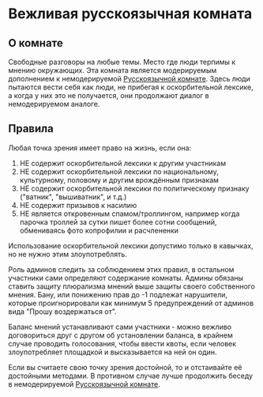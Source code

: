 # Вежливая русскоязычная комната

## О комнате
Свободные разговоры на любые темы. Место где люди терпимы к мнению окружающих.
Эта комната является модерируемым дополнением к немодерируемой [Русскоязычной комнате](https://matrix.to/#/#russian:tchncs.de). Здесь люди пытаются вести себя как люди, не прибегая к оскорбительной лексике, а когда у них это не получается, они продолжают диалог в немодерируемом аналоге.

## Правила
Любая точка зрения имеет право на жизнь, если она:

1. НЕ содержит оскорбительной лексики к другим участникам
2. НЕ содержит оскорбительной лексики по национальному, культурному, половому и другим врождённым признакам
3. НЕ содержит оскорбительной лексики по политическому признаку ("ватник", "вышиватник", и т.д.)
4. НЕ содержит призывов к насилию
5. НЕ является откровенным спамом/троллингом, например когда парочка троллей за сутки пишет более сотни сообщений, обмениваясь фото копрофилии и расчлененки

Использование оскорбительной лексики допустимо только в кавычках, но не нужно этим злоупотреблять.

Роль админов следить за соблюдением этих правил, в остальном участники сами определяют содержание комнаты. Админы обязаны ставить защиту плюрализма мнений выше защиты своего собственного мнения.
Бану, или понижению прав до -1 подлежат нарушители, которые проигнорировали как минимум 5 предупреждений от админов вида "Прошу воздержаться от".

Баланс мнений устанавливают сами участники - можно вежливо договориться друг с другом об установлении баланса, в крайнем случае проводить голосования, чтобы ввести квоты, если человек злоупотребляет площадкой и высказывается на ней он один.

Если вы считаете свою точку зрения достойной, то и отстаивайте её достойными методами. В противном случае лучше продолжить беседу в немодерируемой [Русскоязычной комнате](https://matrix.to/#/#russian:tchncs.de).
